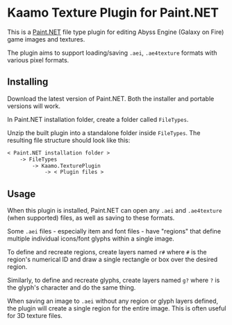 # Kaamo Texture Plugin for Paint.NET

This is a [Paint.NET](https://www.getpaint.net/) file type plugin
for editing Abyss Engine (Galaxy on Fire) game images and
textures.

The plugin aims to support loading/saving `.aei`, `.ae4texture` formats with
various pixel formats.

## Installing

Download the latest version of Paint.NET.
Both the installer and portable versions will work.

In Paint.NET installation folder, create a folder called `FileTypes`.

Unzip the built plugin into a standalone folder inside `FileTypes`.
The resulting file structure should look like this:

```txt
< Paint.NET installation folder >
    -> FileTypes
        -> Kaamo.TexturePlugin
            -> < Plugin files >
```

## Usage

When this plugin is installed, Paint.NET can open any `.aei`
and `.ae4texture` (when supported) files, as well as saving
to these formats.

Some `.aei` files - especially item and font files - have "regions"
that define multiple individual icons/font glyphs within a single image.

To define and recreate regions, create layers named `r#` where `#` is the
region's numerical ID and draw a single rectangle or box over the desired
region.

Similarly, to define and recreate glyphs, create layers named `g?` where `?` is
the glyph's character and do the same thing.

When saving an image to `.aei` without any region or glyph layers defined,
the plugin will create a single region for the entire image.
This is often useful for 3D texture files.
